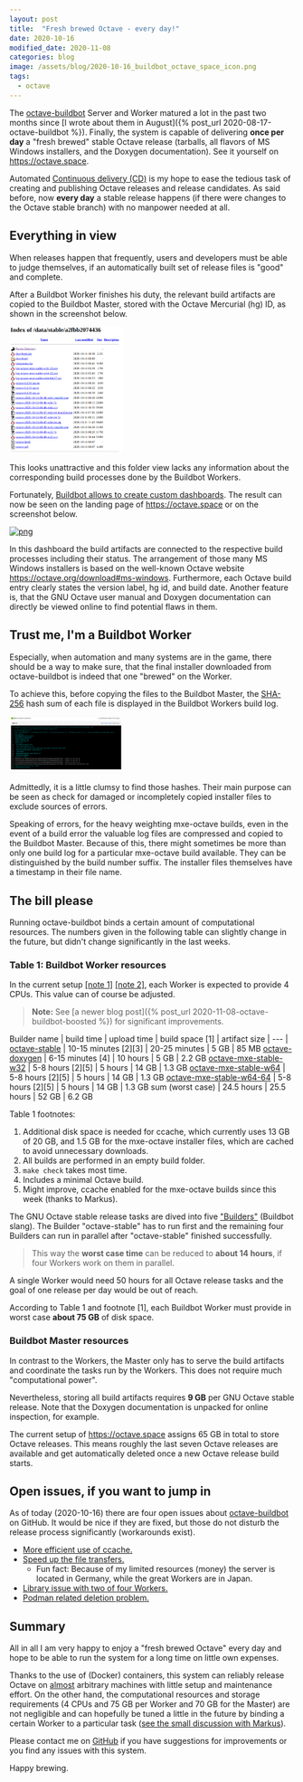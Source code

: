```yaml
---
layout: post
title:  "Fresh brewed Octave - every day!"
date: 2020-10-16
modified_date: 2020-11-08
categories: blog
image: /assets/blog/2020-10-16_buildbot_octave_space_icon.png
tags:
  - octave
---
```


The [octave-buildbot](https://github.com/gnu-octave/octave-buildbot/)
Server and Worker matured a lot in the past two months since
[I wrote about them in August]({% post_url 2020-08-17-octave-buildbot %}).
Finally, the system is capable of delivering **once per day** a "fresh brewed"
stable Octave release (tarballs, all flavors of MS Windows installers, and the
Doxygen documentation).  See it yourself on <https://octave.space>.

Automated
[Continuous delivery (CD)](https://en.wikipedia.org/wiki/Continuous_delivery)
is my hope to ease the tedious task of creating and publishing Octave releases
and release candidates.  As said before, now **every day** a stable release
happens (if there were changes to the Octave stable branch) with no manpower
needed at all.


## Everything in view

When releases happen that frequently, users and developers must be able to
judge themselves, if an automatically built set of release files is
"good" and complete.

After a Buildbot Worker finishes his duty, the relevant build artifacts are
copied to the Buildbot Master, stored with the Octave Mercurial (hg) ID,
as shown in the screenshot below.

<a href="/assets/blog/2020-10-16_buildbot_octave_space_folder.png">
  <img src="/assets/blog/2020-10-16_buildbot_octave_space_folder.png"
       alt="png" width="200">
</a>

This looks unattractive and this folder view lacks any information about
the corresponding build processes done by the Buildbot Workers.

Fortunately,
[Buildbot allows to create custom dashboards](https://docs.buildbot.net/latest/manual/customization.html#writing-dashboards-with-flask-or-bottle).
The result can now be seen on the landing page of <https://octave.space>
or on the screenshot below.

<a href="/assets/blog/2020-10-16_buildbot_octave_space.png">
  <img src="/assets/blog/2020-10-16_buildbot_octave_space.png"
       alt="png" width="200">
</a>

In this dashboard the build artifacts are connected to the respective
build processes including their status.
The arrangement of those many MS Windows installers is based on the
well-known Octave website <https://octave.org/download#ms-windows>.
Furthermore,
each Octave build entry clearly states the version label, hg id, and build date.
Another feature is,
that the GNU Octave user manual and Doxygen documentation
can directly be viewed online to find potential flaws in them.


## Trust me, I'm a Buildbot Worker

Especially, when automation and many systems are in the game,
there should be a way to make sure, that the final installer downloaded from
octave-buildbot is indeed that one "brewed" on the Worker.

To achieve this, before copying the files to the Buildbot Master,
the [SHA-256](https://en.wikipedia.org/wiki/SHA-2) hash sum of each file
is displayed in the Buildbot Workers build log.

<a href="/assets/blog/2020-10-16_buildbot_octave_space_sha256.png">
  <img src="/assets/blog/2020-10-16_buildbot_octave_space_sha256.png"
       alt="png" width="200">
</a>

Admittedly, it is a little clumsy to find those hashes.
Their main purpose can be seen as check for damaged
or incompletely copied installer files to exclude sources of errors.

Speaking of errors,
for the heavy weighting mxe-octave builds,
even in the event of a build error the valuable log files are compressed
and copied to the Buildbot Master.
Because of this, there might sometimes be more than only one build log
for a particular mxe-octave build available.
They can be distinguished by the build number suffix.
The installer files themselves have a timestamp in their file name.


## The bill please

Running octave-buildbot binds a certain amount of computational resources.
The numbers given in the following table can slightly change in the future,
but didn't change significantly in the last weeks.

### Table 1: Buildbot Worker resources

In the current setup
[[note 1]](https://github.com/gnu-octave/octave-buildbot/blob/41f6c1dfbec1d2511c99ca7a889f647b60d4391a/master/defaults/master.cfg#L190)
[[note 2]](https://github.com/gnu-octave/octave-buildbot/blob/41f6c1dfbec1d2511c99ca7a889f647b60d4391a/master/defaults/master.cfg#L351),
each Worker is expected to provide 4 CPUs.
This value can of course be adjusted.

> **Note:** See
> [a newer blog post]({% post_url 2020-11-08-octave-buildbot-boosted %})
> for significant improvements.

Builder name | build time | upload time | build space [1] | artifact size
| --- |
[octave-stable](https://buildbot.octave.space/#/builders/5)            | 10-15 minutes [2][3] | 20-25 minutes |  5 GB |  85 MB
[octave-doxygen](https://buildbot.octave.space/#/builders/3)           |  6-15 minutes [4]    | 10   hours    |  5 GB | 2.2 GB
[octave-mxe-stable-w32](https://buildbot.octave.space/#/builders/1)    |  5-8  hours   [2][5] |  5   hours    | 14 GB | 1.3 GB
[octave-mxe-stable-w64](https://buildbot.octave.space/#/builders/2)    |  5-8  hours   [2][5] |  5   hours    | 14 GB | 1.3 GB
[octave-mxe-stable-w64-64](https://buildbot.octave.space/#/builders/4) |  5-8  hours   [2][5] |  5   hours    | 14 GB | 1.3 GB
sum (worst case)                                                       |  24.5 hours          | 25.5 hours    | 52 GB | 6.2 GB

Table 1 footnotes:
1. Additional disk space is needed for ccache,
   which currently uses 13 GB of 20 GB,
   and 1.5 GB for the mxe-octave installer files, which are cached to avoid
   unnecessary downloads.
2. All builds are performed in an empty build folder.
3. `make check` takes most time.
4. Includes a minimal Octave build.
5. Might improve, ccache enabled for the mxe-octave builds since this week
   (thanks to Markus).


The GNU Octave stable release tasks are dived into five
["Builders"](https://docs.buildbot.net/latest/manual/concepts.html)
(Buildbot slang).
The Builder "octave-stable" has to run first and the remaining four Builders
can run in parallel after "octave-stable" finished successfully.

> This way the **worst case time** can be reduced to **about 14 hours**,
> if four Workers work on them in parallel.

A single Worker would need 50 hours for all Octave release tasks
and the goal of one release per day would be out of reach.

According to Table 1 and footnote [1],
each Buildbot Worker must provide in worst case **about 75 GB** of disk space.

### Buildbot Master resources

In contrast to the Workers, the Master only has to serve the build artifacts
and coordinate the tasks run by the Workers.
This does not require much "computational power".

Nevertheless,
storing all build artifacts requires **9 GB** per GNU Octave stable release.
Note that the Doxygen documentation is unpacked for online inspection,
for example.

The current setup of <https://octave.space> assigns 65 GB in total to store
Octave releases.
This means roughly the last seven Octave releases are available
and get automatically deleted once a new Octave release build starts.

## Open issues, if you want to jump in

As of today (2020-10-16) there are four open issues about
[octave-buildbot](https://github.com/gnu-octave/octave-buildbot/)
on GitHub.
It would be nice if they are fixed,
but those do not disturb the release process significantly (workarounds exist).

- [More efficient use of ccache.](https://github.com/gnu-octave/octave-buildbot/issues/2)
- [Speed up the file transfers.](https://github.com/gnu-octave/octave-buildbot/issues/5)
  - Fun fact: Because of my limited resources (money)
    the server is located in Germany, while the great Workers are in Japan.
- [Library issue with two of four Workers.](https://github.com/gnu-octave/octave-buildbot/issues/6)
- [Podman related deletion problem.](https://github.com/gnu-octave/octave-buildbot/issues/7)


## Summary

All in all I am very happy to enjoy a "fresh brewed Octave" every day
and hope to be able to run the system for a long time on little own expenses.

Thanks to the use of (Docker) containers,
this system can reliably release Octave on
[almost](https://github.com/gnu-octave/octave-buildbot/issues/6)
arbitrary machines with little setup and maintenance effort.
On the other hand, the computational resources and storage requirements
(4 CPUs and 75 GB per Worker and 70 GB for the Master) are not negligible
and can hopefully be tuned a little in the future by binding a certain
Worker to a particular task
([see the small discussion with Markus](https://github.com/gnu-octave/octave-buildbot/issues/2#issuecomment-708592746)).

Please contact me on [GitHub](https://github.com/gnu-octave/octave-buildbot/)
if you have suggestions for improvements
or you find any issues with this system.

Happy brewing.
